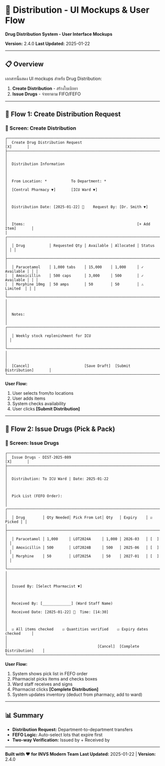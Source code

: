 # 🏥 Distribution - UI Mockups & User Flow

**Drug Distribution System - User Interface Mockups**

**Version:** 2.4.0
**Last Updated:** 2025-01-22

---

## 📋 Overview

เอกสารนี้แสดง UI mockups สำหรับ Drug Distribution:

1. **Create Distribution** - สร้างใบเบิกยา
2. **Issue Drugs** - จ่ายยาตาม FIFO/FEFO

---

## 🔄 Flow 1: Create Distribution Request

### 📱 Screen: Create Distribution

```
┌──────────────────────────────────────────────────────────────────────────────┐
│  Create Drug Distribution Request                                 [X]       │
├──────────────────────────────────────────────────────────────────────────────┤
│                                                                              │
│  Distribution Information                                                    │
│                                                                              │
│  From Location: *           To Department: *                                 │
│  [Central Pharmacy ▼]       [ICU Ward ▼]                                     │
│                                                                              │
│  Distribution Date: [2025-01-22] 📅    Request By: [Dr. Smith ▼]            │
│                                                                              │
│  Items:                                                   [+ Add Item]       │
│  ┌────────────────────────────────────────────────────────────────────────┐ │
│  │ Drug           │ Requested Qty │ Available │ Allocated │ Status      │ │ │
│  ├────────────────────────────────────────────────────────────────────────┤ │
│  │ Paracetamol    │ 1,000 tabs    │ 15,000    │ 1,000     │ ✓ Available │ │ │
│  │ Amoxicillin    │ 500 caps      │ 3,000     │ 500       │ ✓ Available │ │ │
│  │ Morphine 10mg  │ 50 amps       │ 50        │ 50        │ ⚠️ Limited  │ │ │
│  └────────────────────────────────────────────────────────────────────────┘ │
│                                                                              │
│  Notes:                                                                      │
│  ┌────────────────────────────────────────────────────────────────────────┐ │
│  │ Weekly stock replenishment for ICU                                    │ │
│  └────────────────────────────────────────────────────────────────────────┘ │
│                                                                              │
│  [Cancel]                         [Save Draft]  [Submit Distribution]       │
└──────────────────────────────────────────────────────────────────────────────┘
```

**User Flow:**
1. User selects from/to locations
2. User adds items
3. System checks availability
4. User clicks **[Submit Distribution]**

---

## 🔄 Flow 2: Issue Drugs (Pick & Pack)

### 📱 Screen: Issue Drugs

```
┌──────────────────────────────────────────────────────────────────────────────┐
│  Issue Drugs - DIST-2025-089                                       [X]       │
├──────────────────────────────────────────────────────────────────────────────┤
│                                                                              │
│  Distribution: To ICU Ward | Date: 2025-01-22                                │
│                                                                              │
│  Pick List (FEFO Order):                                                     │
│  ┌────────────────────────────────────────────────────────────────────────┐ │
│  │ Drug        │ Qty Needed│ Pick From Lot│ Qty   │ Expiry    │ ☑ Picked │ │
│  ├────────────────────────────────────────────────────────────────────────┤ │
│  │ Paracetamol │ 1,000     │ LOT2024A     │ 1,000 │ 2026-03   │ [  ]     │ │
│  │ Amoxicillin │ 500       │ LOT2024B     │ 500   │ 2025-06   │ [  ]     │ │
│  │ Morphine    │ 50        │ LOT2025A     │ 50    │ 2027-01   │ [  ]     │ │
│  └────────────────────────────────────────────────────────────────────────┘ │
│                                                                              │
│  Issued By: [Select Pharmacist ▼]                                           │
│                                                                              │
│  Received By: [_____________] (Ward Staff Name)                              │
│  Received Date: [2025-01-22] 📅  Time: [14:30]                              │
│                                                                              │
│  ☑ All items checked    ☑ Quantities verified    ☑ Expiry dates checked     │
│                                                                              │
│                                         [Cancel]  [Complete Distribution]    │
└──────────────────────────────────────────────────────────────────────────────┘
```

**User Flow:**
1. System shows pick list in FEFO order
2. Pharmacist picks items and checks boxes
3. Ward staff receives and signs
4. Pharmacist clicks **[Complete Distribution]**
5. System updates inventory (deduct from pharmacy, add to ward)

---

## 📊 Summary

- **Distribution Request:** Department-to-department transfers
- **FEFO Logic:** Auto-select lots that expire first
- **Two-way Verification:** Issued by + Received by

---

**Built with ❤️ for INVS Modern Team**
**Last Updated:** 2025-01-22 | **Version:** 2.4.0
